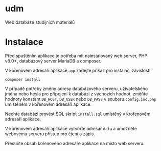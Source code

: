 # udm
Web databáze studijních materiálů

# Instalace

Před spuštěním aplikace je potřeba mít nainstalovaný web server, PHP v8.0+, databázový server MariaDB a composer.

V kořenovém adresáři aplikace `app` zadejte příkaz pro instalaci závislostí:

`composer install`

V případě potřeby změny adresy databázového serveru, uživatelského jména nebo hesla pro připojení k databázi z výchozích hodnot, změňte hodnoty konstant `DB_HOST`, `DB_USER` nebo `DB_PASS` v souboru `config.inc.php` umístěném v kořenovém adresáři aplikace.

Nechte databázi provést SQL skript `install.sql` umístěný v krořenovém adresáři aplikace.

V kořenovém adresáři aplikace vytvořte adresář `data` a umožněte webovému serveru přístup pro čtení a zápis.

Přesuňte obsah kořenového adresáře aplikace na místo web serveru.
